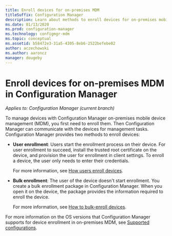 ```yaml
---
title: Enroll devices for on-premises MDM
titleSuffix: Configuration Manager
description: Learn about methods to enroll devices for on-premises mobile device management (MDM) in Configuration Manager.
ms.date: 01/13/2020
ms.prod: configuration-manager
ms.technology: configmgr-mdm
ms.topic: conceptual
ms.assetid: b58472e3-31a5-4305-8eb6-2522befebe02
author: aczechowski
ms.author: aaroncz
manager: dougeby
---
```


# Enroll devices for on-premises MDM in Configuration Manager

*Applies to: Configuration Manager (current branch)*

To manage devices with Configuration Manager on-premises mobile device management (MDM), you first need to enroll them. Then Configuration Manager can communicate with the devices for management tasks. Configuration Manager provides two methods to enroll devices:

- **User enrollment**: Users start the enrollment process on their device. For user enrollment to succeed, install the trusted root certificate on the device, and provision the user for enrollment in client settings. To enroll a device, the user only needs to enter their credentials.

    For more information, see [How users enroll devices](/configmgr/mdm/deploy-use/user-enroll-devices-on-premises-mdm).

- **Bulk enrollment**: The user of the device doesn't start enrollment. You create a bulk enrollment package in Configuration Manager. When you open it on the device, the package provides the information required to enroll the device.

    For more information, see [How to bulk-enroll devices](/configmgr/mdm/deploy-use/bulk-enroll-devices-on-premises-mdm).

For more information on the OS versions that Configuration Manager supports for device enrollment in on-premises MDM, see [Supported configurations](/configmgr/core/plan-design/configs/supported-operating-systems-for-clients-and-devices#bkmk_OnpremOS).
